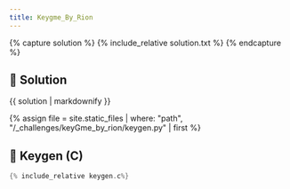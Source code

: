 ```yaml
---
title: Keygme_By_Rion
---
```


{% capture solution %}
{% include_relative solution.txt %}
{% endcapture %}

## 📝 Solution

{{ solution | markdownify }}

{% assign file = site.static_files | where: "path", "/_challenges/keyGme_by_rion/keygen.py" | first %}
## 🔑 Keygen (C)

```c
{% include_relative keygen.c%}
```

